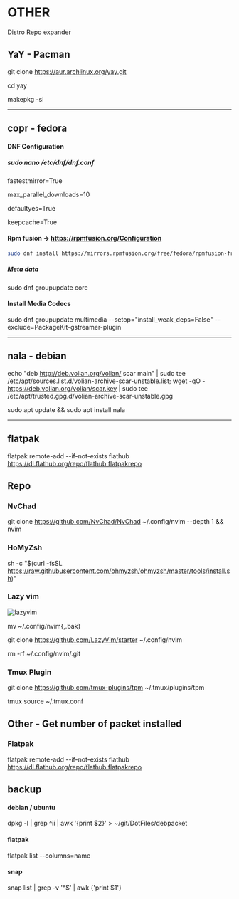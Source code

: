# OTHER

Distro Repo expander

## YaY - Pacman

git clone <https://aur.archlinux.org/yay.git>

cd yay

makepkg -si

-------------------------

## copr - fedora

#### DNF Configuration

##### sudo nano /etc/dnf/dnf.conf

<p>fastestmirror=True

max_parallel_downloads=10

defaultyes=True

keepcache=True</p>

#### Rpm fusion -> https://rpmfusion.org/Configuration


```bash
sudo dnf install https://mirrors.rpmfusion.org/free/fedora/rpmfusion-free-release-$(rpm -E %fedora).noarch.rpm https://mirrors.rpmfusion.org/nonfree/fedora/rpmfusion-nonfree-release-$(rpm -E %fedora).noarch.rpm
```

##### Meta data

sudo dnf groupupdate core

#### Install Media Codecs

sudo dnf groupupdate multimedia --setop="install_weak_deps=False" --exclude=PackageKit-gstreamer-plugin

------------------------

## nala - debian

echo "deb http://deb.volian.org/volian/ scar main" | sudo tee /etc/apt/sources.list.d/volian-archive-scar-unstable.list; wget -qO - https://deb.volian.org/volian/scar.key | sudo tee /etc/apt/trusted.gpg.d/volian-archive-scar-unstable.gpg

sudo apt update && sudo apt install nala

-------------------------

## flatpak
flatpak remote-add --if-not-exists flathub https://dl.flathub.org/repo/flathub.flatpakrepo

## Repo


### NvChad

git clone <https://github.com/NvChad/NvChad> ~/.config/nvim --depth 1 && nvim

### HoMyZsh

sh -c "\$(curl -fsSL <https://raw.githubusercontent.com/ohmyzsh/ohmyzsh/master/tools/install.sh>)"


### Lazy vim

![lazyvim](https://www.lazyvim.org/)

mv ~/.config/nvim{,.bak}

git clone <https://github.com/LazyVim/starter> ~/.config/nvim

rm -rf ~/.config/nvim/.git

### Tmux Plugin

git clone <https://github.com/tmux-plugins/tpm> ~/.tmux/plugins/tpm

tmux source ~/.tmux.conf

## Other - Get number of packet installed

### Flatpak

flatpak remote-add --if-not-exists flathub https://dl.flathub.org/repo/flathub.flatpakrepo

## backup

#### debian / ubuntu
dpkg -l | grep ^ii | awk '{print $2}' > ~/git/DotFiles/debpacket

#### flatpak
flatpak list --columns=name

#### snap
snap list | grep -v '^$' | awk {'print $1'}
